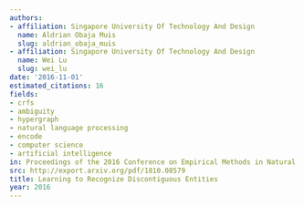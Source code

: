 ```yaml
---
authors:
- affiliation: Singapore University Of Technology And Design
  name: Aldrian Obaja Muis
  slug: aldrian_obaja_muis
- affiliation: Singapore University Of Technology And Design
  name: Wei Lu
  slug: wei_lu
date: '2016-11-01'
estimated_citations: 16
fields:
- crfs
- ambiguity
- hypergraph
- natural language processing
- encode
- computer science
- artificial intelligence
in: Proceedings of the 2016 Conference on Empirical Methods in Natural Language Processing
src: http://export.arxiv.org/pdf/1810.08579
title: Learning to Recognize Discontiguous Entities
year: 2016
---
```

